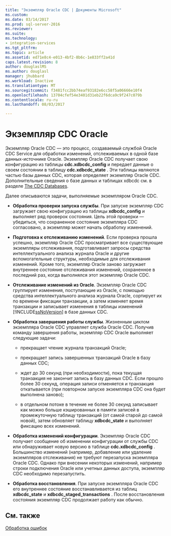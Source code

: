 ```yaml
---
title: "Экземпляр Oracle CDC | Документы Microsoft"
ms.custom: 
ms.date: 03/14/2017
ms.prod: sql-server-2016
ms.reviewer: 
ms.suite: 
ms.technology:
- integration-services
ms.tgt_pltfrm: 
ms.topic: article
ms.assetid: ed71e8c4-e013-4bf2-8b6c-1e833ff2a41d
caps.latest.revision: 8
author: douglaslMS
ms.author: douglasl
manager: jhubbard
ms.workload: Inactive
ms.translationtype: MT
ms.sourcegitcommit: f3481fcc2bb74eaf93182e6cc58f5a06666e10f4
ms.openlocfilehash: 13704cfef54e3401d31eb22f6dca9c9f247c079b
ms.contentlocale: ru-ru
ms.lasthandoff: 08/03/2017

---
```

# <a name="the-oracle-cdc-instance"></a>Экземпляр CDC Oracle
  Экземпляр Oracle CDC — это процесс, создаваемый службой Oracle CDC Service для обработки изменений, отслеживаемых в одной базе данных-источнике Oracle. Экземпляр Oracle CDC получает свою конфигурацию из таблицы **cdc.xdbcdc_config** и передает данные о своем состоянии в таблицу **cdc.xdbcdc_state** . Эти таблицы являются частью базы данных CDC, которая определяет экземпляр Oracle CDC. Дополнительные сведения о базе данных и таблицах xdbcdc см. в разделе [The CDC Databases](../../integration-services/change-data-capture/working-with-the-oracle-cdc-service.md#BKMK_CDCdatabase).  
  
 Далее описываются задачи, выполняемые экземпляром Oracle CDC.  
  
-   **Обработка проверки запуска службы**. При запуске экземпляр CDC загружает свою конфигурацию из таблицы **xdbcdc_config** и выполняет ряд проверок состояния. Цель этой проверки — убедиться, что сохраненное состояние экземпляра CDC согласовано, а экземпляр может начать обработку изменений.  
  
-   **Подготовка к отслеживанию изменений**. Если проверка прошла успешно, экземпляр Oracle CDC просматривает все существующие экземпляры отслеживания, подготавливает запросы средства интеллектуального анализа журнала Oracle и другие вспомогательные структуры, необходимые для отслеживания изменений. Кроме того, экземпляр Oracle заново загружает внутреннее состояние отслеживания изменений, сохраненное в последний раз, когда выполнялся этот экземпляр Oracle CDC.  
  
-   **Отслеживание изменений из Oracle**. Экземпляр Oracle CDC группирует изменения, поступающие из Oracle, с помощью средства интеллектуального анализа журнала Oracle, сортирует их по времени фиксации транзакции, а затем изменяет время транзакции и записывает изменения в таблицы изменений [!INCLUDE[ssNoVersion](../../includes/ssnoversion-md.md)] в базе данных CDC.  
  
-   **Обработка завершения работы службы**. Жизненным циклом экземпляра Oracle CDC управляет служба Oracle CDC. Получив команду завершения работы, экземпляр CDC Oracle выполняет следующие задачи:  
  
    -   прекращает чтение журнала транзакций Oracle;  
  
    -   прекращает запись завершенных транзакций Oracle в базу данных CDC;  
  
    -   ждет до 30 секунд (при необходимости), пока текущая транзакция не закончит запись в базу данных CDC. Если прошло более 30 секунд, операция записи отменяется и транзакция откатывается (при повторном запуске экземпляра CDC она будет выполнена заново);  
  
    -   в отдельном потоке в течение не более 30 секунд записывает как можно больше кэшированных в памяти записей в промежуточную таблицу транзакций (от самой старой до самой новой), затем обновляет таблицу **xdbcdc_state** и выполняет фиксацию всех изменений.  
  
-   **Обработка изменений конфигурации**. Экземпляр Oracle CDC получает сообщение об изменении конфигурации от службы CDC или обнаруживает новую версию в таблице **cdc.xdbcdc_config** . Большинство изменений (например, добавление или удаление экземпляров отслеживания) не требуют перезапуска экземпляра Oracle CDC. Однако при внесении некоторых изменений, например строки подключения Oracle или учетных данных доступа, экземпляр CDC необходимо перезапустить.  
  
-   **Обработка восстановления**. При запуске экземпляра Oracle CDC его внутреннее состояние восстанавливается из таблиц **xdbcdc_state** и **xdbcdc_staged_transactions** . После восстановления состояния экземпляр CDC продолжает работу как обычно.  
  
## <a name="see-also"></a>См. также  
 [Обработка ошибок](../../integration-services/change-data-capture/error-handling.md)  
  
  


